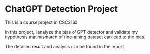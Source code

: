 # ChatGPT Detection Project
This is a course project in CSC3160

In this project, I analyze the bias of GPT detector and validate my hypothesis that mismatch of fine-tuning dataset can lead to the bias.

The detailed result and analysis can be found in the report
